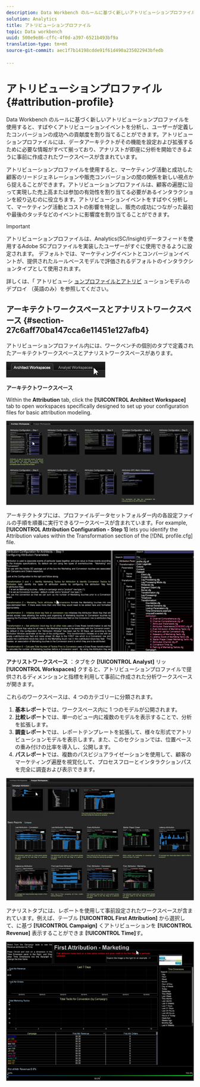 ```yaml
---
description: Data Workbench のルールに基づく新しいアトリビューションプロファイルを使用すると、すばやくアトリビューションイベントを分析し、ユーザーが定義したコンバージョンの成功への貢献度を割り当てることができます。アトリビューションプロファイルには、データアーキテクトがその機能を設定および拡張するために必要な情報がすべて揃っており、アナリストが即座に分析を開始できるように事前に作成されたワークスペースが含まれています。
solution: Analytics
title: アトリビューションプロファイル
topic: Data workbench
uuid: 500e9e86-cffc-4f0d-a397-6521b493bf9a
translation-type: tm+mt
source-git-commit: aec1f7b14198cdde91f61d490a235022943bfedb

---
```



# アトリビューションプロファイル{#attribution-profile}

Data Workbench のルールに基づく新しいアトリビューションプロファイルを使用すると、すばやくアトリビューションイベントを分析し、ユーザーが定義したコンバージョンの成功への貢献度を割り当てることができます。アトリビューションプロファイルには、データアーキテクトがその機能を設定および拡張するために必要な情報がすべて揃っており、アナリストが即座に分析を開始できるように事前に作成されたワークスペースが含まれています。

アトリビューションプロファイルを使用すると、マーケティング活動と成功した顧客のリードジェネレーションや販売コンバージョンの間の関係を新しい視点から捉えることができます。アトリビューションプロファイルは、顧客の遍歴に沿って実現した売上高または参加の有効性を割り当てる必要があるインタラクションを絞り込むのに役立ちます。アトリビューションイベントをすばやく分析して、マーケティング活動とコストの影響を特定し、販売の成功につながった最初や最後のタッチなどのイベントに影響度を割り当てることができます。

<!-- <a id="section_648A288E4CA84D579884BC161085C4D5"></a> -->

>[!IMPORTANT]
>
>アトリビューションプロファイルは、Analytics(SC/Insight)データフィードを使用するAdobe SCプロファイルを実装したユーザーがすぐに使用できるように設定されます。 デフォルトでは、マーケティングイベントとコンバージョンイベントが、提供されたルールベースモデルで評価されるデフォルトのインタラクションタイプとして使用されます。

詳しくは、「 アトリビューシ [ョンプロファイルとアトリビ](../../../../home/c-get-started/c-attribution-profiles/c-rules-attrib/c-attrib-profile-deploy.md#concept-fbcb5800cd6a40cc901e61f3882988c0) ューションモデルのデプロイ [](../../../../home/c-get-started/c-attribution-profiles/c-rules-attrib/c-attrib-models.md#concept-e209c7e86a5c4008ad6d78fdf4ea032d) （英語のみ）を参照してください。

## アーキテクトワークスペースとアナリストワークスペース {#section-27c6aff70ba147cca6e11451e127afb4}

アトリビューションプロファイル内には、ワークベンチの個別のタブで定義されたアーキテクトワークスペースとアナリストワークスペースがあります。

![](assets/attribution_profile_tabs.png)

**アーキテクトワークスペース**

Within the **Attribution** tab, click the **[!UICONTROL Architect Workspace]** tab to open workspaces specifically designed to set up your configuration files for basic attribution modeling.

![](assets/attribution_profile_arch.png)

アーキテクトタブには、プロファイルデータセットフォルダー内の各設定ファイルの手順を順番に実行できるワークスペースが含まれています。For example, **[!UICONTROL Attribution Configuration - Step 1]** lets you identify the Attribution values within the Transformation section of the [!DNL profile.cfg] file.

![](assets/attribution_profile_arch_step1.png)

**アナリストワークスペース** ：タブをク **[!UICONTROL Analyst]** リッ **[!UICONTROL Workspaces]** クすると、アトリビューションプロファイルで提供されるディメンションと指標を利用して事前に作成された分析ワークスペースが開きます。

これらのワークスペースは、4 つのカテゴリーに分類されます。

1. **基本レポート**&#x200B;では、ワークスペース内に 1 つのモデルが公開されます。
1. **比較レポート**&#x200B;では、単一のビュー内に複数のモデルを表示することで、分析を拡張します。
1. **調査レポート**&#x200B;では、レポートテンプレートを拡張して、様々な形式でアトリビューションモデルを表示します。また、このセクションでは、位置ベースの重み付けの比率を導入し、公開します。
1. **パスレポート**&#x200B;では、複数のパスビジュアライゼーションを使用して、顧客のマーケティング遍歴を視覚化して、プロセスフローとインタラクションパスを完全に調査および表示できます。

![](assets/attribution_profile_analyst.png)

アナリストタブには、レポートを使用して事前設定されたワークスペースが含まれています。例えば、テーブル **[!UICONTROL First Attribution]** から選択して、に基づ **[!UICONTROL Campaign]** くアトリビューションを **[!UICONTROL Revenue]** 表示することができま **[!UICONTROL Time]**&#x200B;す。

![](assets/attribution_profile_analyst_step1.png)

